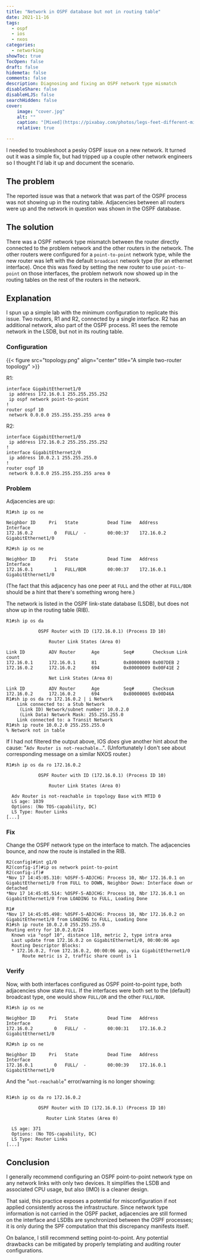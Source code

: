 ```yaml
---
title: "Network in OSPF database but not in routing table"
date: 2021-11-16
tags:
  - ospf
  - ios
  - nxos
categories:
  - networking
showToc: true
TocOpen: false
draft: false
hidemeta: false
comments: false
description: Diagnosing and fixing an OSPF network type mismatch
disableShare: false
disableHLJS: false
searchHidden: false
cover:
    image: "cover.jpg"
    alt: ""
    caption: "[Mixed](https://pixabay.com/photos/legs-feet-different-mixed-standing-362182/) by [RyanMcGuire](https://pixabay.com/users/ryanmcguire-123690/) licensed under [CC0](https://creativecommons.org/publicdomain/zero/1.0/legalcode)"
    relative: true

---
```


I needed to troubleshoot a pesky OSPF issue on a new network.  It turned
out it was a simple fix, but had tripped up a couple other network
engineers so I thought I'd lab it up and document the scenario.

## The problem

The reported issue was that a network that was part of the OSPF process
was not showing up in the routing table.  Adjacencies between all routers
were up and the network in question was shown in the OSPF database.

## The solution

There was a OSPF network type mismatch between the router directly
connected to the problem network and the other routers in the network.
The other routers were configured for a `point-to-point` network type,
while the new router was left with the default `broadcast` network type
(for an ethernet interface).  Once this was fixed by setting the new
router to use `point-to-point` on those interfaces, the problem
network now showed up in the routing tables on the rest of the routers
in the network.

## Explanation

I spun up a simple lab with the minimum configuration to replicate this
issue.  Two routers, R1 and R2, connected by a single interface.  R2
has an additional network, also part of the OSPF process.  R1 sees the
remote network in the LSDB, but not in its routing table.

### Configuration

{{< figure src="topology.png" align="center"
    title="A simple two-router topology" >}}

R1:

```ios
interface GigabitEthernet1/0
 ip address 172.16.0.1 255.255.255.252
 ip ospf network point-to-point
!
router ospf 10
 network 0.0.0.0 255.255.255.255 area 0
```

R2:

```ios
interface GigabitEthernet1/0
 ip address 172.16.0.2 255.255.255.252
!
interface GigabitEthernet2/0
 ip address 10.0.2.1 255.255.255.0
!
router ospf 10
 network 0.0.0.0 255.255.255.255 area 0
```

### Problem

Adjacencies are up:

```ios
R1#sh ip os ne

Neighbor ID     Pri   State           Dead Time   Address         Interface
172.16.0.2        0   FULL/  -        00:00:37    172.16.0.2      GigabitEthernet1/0
```

```ios
R2#sh ip os ne

Neighbor ID     Pri   State           Dead Time   Address         Interface
172.16.0.1        1   FULL/BDR        00:00:37    172.16.0.1      GigabitEthernet1/0
```

(The fact that this adjacency has one peer at `FULL` and the other at
`FULL/BDR` should be a hint that there's something wrong here.)

The network is listed in the OSPF link-state database (LSDB), but does
not show up in the routing table (RIB).

```ios
R1#sh ip os da

            OSPF Router with ID (172.16.0.1) (Process ID 10)

                Router Link States (Area 0)

Link ID         ADV Router      Age         Seq#       Checksum Link count
172.16.0.1      172.16.0.1      81          0x80000009 0x007DEB 2
172.16.0.2      172.16.0.2      694         0x80000009 0x00F41E 2

                Net Link States (Area 0)

Link ID         ADV Router      Age         Seq#       Checksum
172.16.0.2      172.16.0.2      694         0x80000005 0x00D46A
R1#sh ip os da ro 172.16.0.2 | i Network
    Link connected to: a Stub Network
     (Link ID) Network/subnet number: 10.0.2.0
     (Link Data) Network Mask: 255.255.255.0
    Link connected to: a Transit Network
R1#sh ip route 10.0.2.0 255.255.255.0
% Network not in table
```

If I had not filtered the output above, IOS *does* give another hint about
the cause: "`Adv Router is not-reachable`...". (Unfortunately I don't
see about corresponding message on a similar NXOS router.)

```text {hl_lines=[7]}
R1#sh ip os da ro 172.16.0.2

            OSPF Router with ID (172.16.0.1) (Process ID 10)

                Router Link States (Area 0)

  Adv Router is not-reachable in topology Base with MTID 0
  LS age: 1039
  Options: (No TOS-capability, DC)
  LS Type: Router Links
[...]
```

### Fix

Change the OSPF network type on the interface to match.  The adjacencies
bounce, and now the route is installed in the RIB.

```ios
R2(config)#int g1/0
R2(config-if)#ip os network point-to-point
R2(config-if)#
*Nov 17 14:45:05.310: %OSPF-5-ADJCHG: Process 10, Nbr 172.16.0.1 on GigabitEthernet1/0 from FULL to DOWN, Neighbor Down: Interface down or detached
*Nov 17 14:45:05.514: %OSPF-5-ADJCHG: Process 10, Nbr 172.16.0.1 on GigabitEthernet1/0 from LOADING to FULL, Loading Done
```

```ios
R1#
*Nov 17 14:45:05.498: %OSPF-5-ADJCHG: Process 10, Nbr 172.16.0.2 on GigabitEthernet1/0 from LOADING to FULL, Loading Done
R1#sh ip route 10.0.2.0 255.255.255.0
Routing entry for 10.0.2.0/24
  Known via "ospf 10", distance 110, metric 2, type intra area
  Last update from 172.16.0.2 on GigabitEthernet1/0, 00:00:06 ago
  Routing Descriptor Blocks:
  * 172.16.0.2, from 172.16.0.2, 00:00:06 ago, via GigabitEthernet1/0
      Route metric is 2, traffic share count is 1
```

### Verify

Now, with both interfaces configured as OSPF point-to-point type, both
adjacencies show state `FULL`.  If the interfaces were both set to
the (default) broadcast type, one would show `FULL/DR` and the other
`FULL/BDR`.

```ios
R1#sh ip os ne

Neighbor ID     Pri   State           Dead Time   Address         Interface
172.16.0.2        0   FULL/  -        00:00:31    172.16.0.2      GigabitEthernet1/0
```

```ios
R2#sh ip os ne

Neighbor ID     Pri   State           Dead Time   Address         Interface
172.16.0.1        0   FULL/  -        00:00:39    172.16.0.1      GigabitEthernet1/0
```

And the "`not-reachable`" error/warning is no longer showing:

```ios

R1#sh ip os da ro 172.16.0.2

            OSPF Router with ID (172.16.0.1) (Process ID 10)

               Router Link States (Area 0)

  LS age: 371
  Options: (No TOS-capability, DC)
  LS Type: Router Links
[...]
```

## Conclusion

I generally recommend configuring an OSPF point-to-point network type
on any network links with only two devices.  It simplifies the LSDB and
associated CPU usage, but also (IMO) is a cleaner design.

That said, this practice exposes a potential for misconfiguration if
not applied consistently across the infrastructure.  Since network type
information is not carried in the OSPF packet, adjacencies are still
formed on the interface and LSDBs are synchronized between the OSPF
processes; it is only during the SPF computation that this discrepancy
manifests itself.

On balance, I still recommend setting point-to-point.  Any potential
drawbacks can be mitigated by properly templating and auditing router
configurations.
